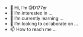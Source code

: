 - 👋 Hi, I’m @D177er
- 👀 I’m interested in ...
- 🌱 I’m currently learning ...
- 💞️ I’m looking to collaborate on ...
- 📫 How to reach me ...

<!---
D177er/D177er is a ✨ special ✨ repository because its `README.md` (this file) appears on your GitHub profile.
You can click the Preview link to take a look at your changes.
--->
